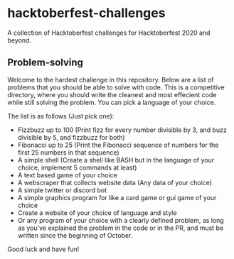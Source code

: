 # hacktoberfest-challenges

A collection of Hacktoberfest challenges for Hacktoberfest 2020 and beyond.

## Problem-solving

Welcome to the hardest challenge in this repository. Below are a list of problems that you should be able to solve with code. This is a competitive directory, where you should write the cleanest and most effecient code while still solving the problem. You can pick a language of your choice.

The list is as follows (Just pick one):

* Fizzbuzz up to 100 (Print fizz for every number divisible by 3, and buzz divisible by 5, and fizzbuzz for both)
* Fibonacci up to 25 (Print the Fibonacci sequence of numbers for the first 25 numbers in that sequence)
* A simple shell (Create a shell like BASH but in the language of your choice, implement 5 commands at least)
* A text based game of your choice
* A webscraper that collects website data (Any data of your choice)
* A simple twitter or discord bot
* A simple graphics program for like a card game or gui game of your choice
* Create a website of your choice of language and style
* Or any program of your choice with a clearly defined problem, as long as you've explained the problem in the code or in the PR, and must be written since the beginning of October.

Good luck and have fun!

